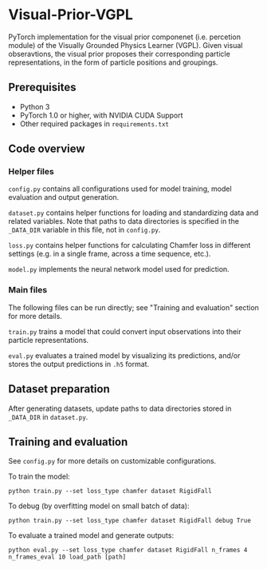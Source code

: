 # Visual-Prior-VGPL

PyTorch implementation for the visual prior componenet (i.e. percetion module) of the Visually Grounded Physics Learner (VGPL).
Given visual obseravtions, the visual prior proposes their corresponding particle representations, in the form of particle positions and groupings.

## Prerequisites

- Python 3
- PyTorch 1.0 or higher, with NVIDIA CUDA Support
- Other required packages in `requirements.txt`

## Code overview

### Helper files

`config.py` contains all configurations used for model training, model evaluation and output generation.

`dataset.py` contains helper functions for loading and standardizing data and related variables. Note that paths to data directories is specified in the `_DATA_DIR` variable in this file, not in `config.py`.

`loss.py` contains helper functions for calculating Chamfer loss in different settings (e.g. in a single frame, across a time sequence, etc.).

`model.py` implements the neural network model used for prediction.

### Main files

The following files can be run directly; see "Training and evaluation" section for more details.

`train.py` trains a model that could convert input observations into their particle representations.

`eval.py` evaluates a trained model by visualizing its predictions, and/or stores the output predictions in `.h5` format.

## Dataset preparation

After generating datasets, update paths to data directories stored in `_DATA_DIR` in `dataset.py`.

## Training and evaluation

See `config.py` for more details on customizable configurations.

To train the model:

`python train.py --set loss_type chamfer dataset RigidFall`

To debug (by overfitting model on small batch of data):

`python train.py --set loss_type chamfer dataset RigidFall debug True`

To evaluate a trained model and generate outputs:

`python eval.py --set loss_type chamfer dataset RigidFall n_frames 4 n_frames_eval 10 load_path [path]`